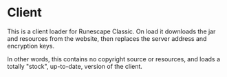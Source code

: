 # Client

This is a client loader for Runescape Classic. On load it downloads the jar and resources from the website, then replaces the server address and encryption keys.

In other words, this contains no copyright source or resources, and loads a totally "stock", up-to-date, version of the client.
